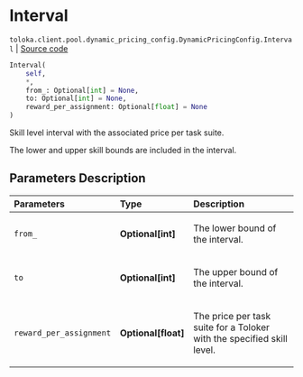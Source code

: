# Interval
`toloka.client.pool.dynamic_pricing_config.DynamicPricingConfig.Interval` | [Source code](https://github.com/Toloka/toloka-kit/blob/v1.1.1/src/client/pool/dynamic_pricing_config.py#L27)

```python
Interval(
    self,
    *,
    from_: Optional[int] = None,
    to: Optional[int] = None,
    reward_per_assignment: Optional[float] = None
)
```

Skill level interval with the associated price per task suite.


The lower and upper skill bounds are included in the interval.

## Parameters Description

| Parameters | Type | Description |
| :----------| :----| :-----------|
`from_`|**Optional\[int\]**|<p>The lower bound of the interval.</p>
`to`|**Optional\[int\]**|<p>The upper bound of the interval.</p>
`reward_per_assignment`|**Optional\[float\]**|<p>The price per task suite for a Toloker with the specified skill level.</p>

